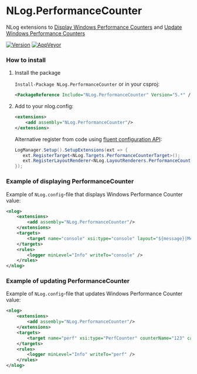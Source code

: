 # NLog.PerformanceCounter
NLog extensions to [Display Windows Performance Counters](https://github.com/NLog/NLog/wiki/PerformanceCounter-Layout-Renderer) and [Update Windows Performance Counters](https://github.com/NLog/NLog/wiki/PerfCounter-target)

[![Version](https://badge.fury.io/nu/NLog.PerformanceCounter.svg)](https://www.nuget.org/packages/NLog.PerformanceCounter)
[![AppVeyor](https://img.shields.io/appveyor/ci/nlog/NLog-PerformanceCounter/master.svg)](https://ci.appveyor.com/project/nlog/NLog-PerformanceCounter/branch/master)


### How to install

1) Install the package

    `Install-Package NLog.PerformanceCounter` or in your csproj:

    ```xml
    <PackageReference Include="NLog.PerformanceCounter" Version="5.*" />
    ```

2) Add to your nlog.config:

    ```xml
    <extensions>
        <add assembly="NLog.PerformanceCounter"/>
    </extensions>
    ```

   Alternative register from code using [fluent configuration API](https://github.com/NLog/NLog/wiki/Fluent-Configuration-API):

   ```csharp
   LogManager.Setup().SetupExtensions(ext => {
      ext.RegisterTarget<NLog.Targets.PerformanceCounterTarget>();
      ext.RegisterLayoutRenderer<NLog.LayoutRenderers.PerformanceCounterLayoutRenderer>();
   });
   ```

### Example of displaying PerformanceCounter 
Example of `NLog.config`-file that displays Windows Performance Counter value:

```xml
<nlog>
    <extensions>
        <add assembly="NLog.PerformanceCounter"/>
    </extensions>
    <targets>
        <target name="console" xsi:type="console" layout="${message}|Memory=${performancecounter:category=Process:counter=Working Set}"  />
    </targets>
    <rules>
        <logger minLevel="Info" writeTo="console" />
    </rules>
</nlog>
```

### Example of updating PerformanceCounter 
Example of `NLog.config`-file that updates Windows Performance Counter value:

```xml
<nlog>
    <extensions>
        <add assembly="NLog.PerformanceCounter"/>
    </extensions>
    <targets>
        <target name="perf" xsi:type="PerfCounter" counterName="123" categoryName="xyz" />
    </targets>
    <rules>
        <logger minLevel="Info" writeTo="perf" />
    </rules>
</nlog>
```